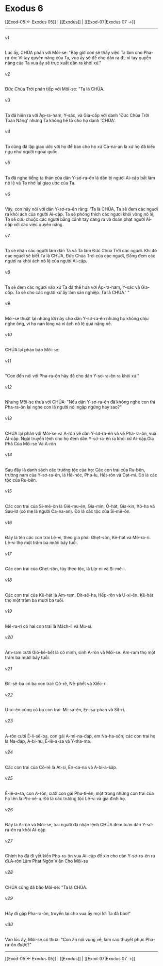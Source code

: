 # Exodus 6

[[Exod-05|← Exodus 05]] | [[Exodus]] | [[Exod-07|Exodus 07 →]]
***



###### v1 
Lúc ấy, CHÚA phán với Môi-se: "Bây giờ con sẽ thấy việc Ta làm cho Pha-ra-ôn: Vì tay quyền năng của Ta, vua ấy sẽ để cho dân ra đi; vì tay quyền năng của Ta vua ấy sẽ trục xuất dân ra khỏi xứ." 

###### v2 
Đức Chúa Trời phán tiếp với Môi-se: "Ta là CHÚA. 

###### v3 
Ta đã hiện ra với Áp-ra-ham, Y-sác, và Gia-cốp với danh 'Đức Chúa Trời Toàn Năng' nhưng Ta không hề tỏ cho họ danh 'CHÚA'. 

###### v4 
Ta cũng đã lập giao ước với họ để ban cho họ xứ Ca-na-an là xứ họ đã kiều ngụ như người ngoại quốc. 

###### v5 
Ta đã nghe tiếng ta thán của dân Y-sơ-ra-ên là dân bị người Ai-cập bắt làm nô lệ và Ta nhớ lại giao ước của Ta. 

###### v6 
Vậy, con hãy nói với dân Y-sơ-ra-ên rằng: 'Ta là CHÚA, Ta sẽ đem các ngươi ra khỏi ách của người Ai-cập. Ta sẽ phóng thích các ngươi khỏi vòng nô lệ, Ta sẽ cứu chuộc các ngươi bằng cánh tay dang ra và đoán phạt người Ai-cập với các việc quyền năng. 

###### v7 
Ta sẽ nhận các người làm dân Ta và Ta làm Đức Chúa Trời các ngươi. Khi đó các ngươi sẽ biết Ta là CHÚA, Đức Chúa Trời của các ngươi, Đấng đem các ngươi ra khỏi ách nô lệ của người Ai-cập. 

###### v8 
Ta sẽ đem các ngươi vào xứ Ta đã thề hứa với Áp-ra-ham, Y-sác và Gia-cốp. Ta sẽ cho các ngươi xứ ấy làm sản nghiệp. Ta là CHÚA.' " 

###### v9 
Môi-se thuật lại những lời này cho dân Y-sơ-ra-ên nhưng họ không chịu nghe ông, vì họ nản lòng và vì ách nô lệ quá nặng nề. 

###### v10 
CHÚA lại phán bảo Môi-se: 

###### v11 
"Con đến nói với Pha-ra-ôn hãy để cho dân Y-sơ-ra-ên ra khỏi xứ." 

###### v12 
Nhưng Môi-se thưa với CHÚA: "Nếu dân Y-sơ-ra-ên đã không nghe con thì Pha-ra-ôn lại nghe con là người nói ngập ngừng hay sao?" 

###### v13 
CHÚA lại phán với Môi-se và A-rôn về dân Y-sơ-ra-ên và về Pha-ra-ôn, vua Ai-cập. Ngài truyền lệnh cho họ đem dân Y-sơ-ra-ên ra khỏi xứ Ai-cập.Gia Phả Của Môi-se Và A-rôn 

###### v14 
Sau đây là danh sách các trưởng tộc của họ: Các con trai của Ru-bên, trưởng nam của Y-sơ-ra-ên, là Hê-nóc, Pha-lu, Hết-rôn và Cạt-mi. Đó là các tộc của Ru-bên. 

###### v15 
Các con trai của Si-mê-ôn là Giê-mu-ên, Gia-min, Ô-hát, Gia-kin, Xô-ha và Sau-lơ (có mẹ là người Ca-na-an). Đó là các tộc của Si-mê-ôn. 

###### v16 
Đây là tên các con trai Lê-vi, theo gia phả: Ghẹt-sôn, Kê-hát và Mê-ra-ri. Lê-vi thọ một trăm ba mươi bảy tuổi. 

###### v17 
Các con trai của Ghẹt-sôn, tùy theo tộc, là Líp-ni và Si-mê-i. 

###### v18 
Các con trai của Kê-hát là Am-ram, Dít-sê-ha, Hếp-rôn và U-xi-ên. Kê-hát thọ một trăm ba mươi ba tuổi. 

###### v19 
Mê-ra-ri có hai con trai là Mách-li và Mu-si. 

###### v20 
Am-ram cưới Giô-kê-bết là cô mình, sinh A-rôn và Môi-se. Am-ram thọ một trăm ba mươi bảy tuổi. 

###### v21 
Đít-sê-ba có ba con trai: Cô-rê, Nê-phết và Xiếc-ri. 

###### v22 
U-xi-ên cũng có ba con trai: Mi-sa-ên, En-sa-phan và Sít-ri. 

###### v23 
A-rôn cưới Ê-li-sê-ba, con gái A-mi-na-đáp, em Na-ha-sôn; các con trai họ là Na-đáp, A-bi-hu, Ê-lê-a-sa và Y-tha-ma. 

###### v24 
Các con trai của Cô-rê là Át-si, Ên-ca-na và A-bi-a-sáp. 

###### v25 
Ê-lê-a-sa, con A-rôn, cưới con gái Phu-ti-ên; một trong những con trai của họ tên là Phi-nê-a. Đó là các trưởng tộc Lê-vi và gia đình họ. 

###### v26 
Đây là A-rôn và Môi-se, hai người đã nhận lệnh CHÚA đem toàn dân Y-sơ-ra-ên ra khỏi Ai-cập. 

###### v27 
Chính họ đã đi yết kiến Pha-ra-ôn vua Ai-cập để xin cho dân Y-sơ-ra-ên ra đi.A-rôn Làm Phát Ngôn Viên Cho Môi-se 

###### v28 
CHÚA cũng đã bảo Môi-se: "Ta là CHÚA. 

###### v29 
Hãy đi gặp Pha-ra-ôn, truyền lại cho vua ấy mọi lời Ta đã bảo!" 

###### v30 
Vào lúc ấy, Môi-se có thưa: "Con ăn nói vụng về, làm sao thuyết phục Pha-ra-ôn được?"

***
[[Exod-05|← Exodus 05]] | [[Exodus]] | [[Exod-07|Exodus 07 →]]
